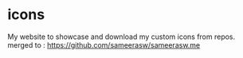 # icons
My website to showcase and download my custom icons from repos.
merged to : https://github.com/sameerasw/sameerasw.me
